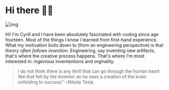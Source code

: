 # Hi there 👋🏾


![img](background_sea_edge_transparent_resized_75.png)


Hi! I'm Cyrill and I have been absolutely fascinated with coding since age fourteen. Most of the things I know I learned from first-hand experience.
What my motivation boils down to (from an engineering perspective) is that <i>theory often follows invention.</i> Engineering, say inventing new artifacts, that's where the creative process happens. That's where I'm most interested in: ingenious invententions and orginality. 



> I do not think there is any thrill that can go through the human heart like that felt by the inventor as he sees a creation of the brain unfolding to success"   ~Nikola Tesla

